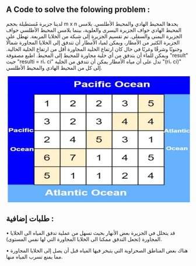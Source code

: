 ## A Code to solve the folowing problem : 
لدينا جزيرة مُستطيلة بحجم m x n يحدها المحيط الهادي والمحيط الأطلسي. يلامس المحيط الهادي حواف الجزيرة اليسرى والعلوية، بينما يلامس المحيط الأطلسي حواف الجزيرة اليمنى والسفلى.
تم تقسيم الجزيرة إلی شبكة من الخلایا المربعة. تهطل علی الجزیرة الکثیر من الأمطار، ویمکن لمیاہ الأمطار
أن تتدفق إلى الخلايا المجاورة شمالًا وجنوبًا وشرقًا وغربًا في حال كان ارتفاع الخلية المجاورة أقل من ارتفاع الخلية الحالية. ويمكن للماء أن يتدفق من أي خلية مجاورة للمحيط إلى المحيط.
اطبع مصفوفة "result" حيث "resulti = ri، ci" تدل على أن مياه الأمطار يمكن أن تتدفق من الخلية "(ri، ci)" إلى كل من المحيط الهادي والمحيط الأطلسي.

![alt text](exampleImage.png)

## طلبات إضافية :

• قد يتخلل في الجزيرة بعض الأنهار بحيث تسهل من عملية تدفق المياه الى الخلايا المجاورة
(تجعل التدفق ممکنا الى الخلایا المجاورة التي لها نفس المستوى).

• هناك بعض المناطق الصحراوية التي يتبخر فيها المياه قبل أن يصل إلى الخلايا المجاورة مما يمنع
تسرب المیاه منها.